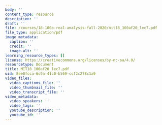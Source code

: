 ```yaml
---
body: ''
content_type: resource
description: ''
draft: ''
file: /courses/18-100a-real-analysis-fall-2020/mit18_100af20_lec7.pdf
file_type: application/pdf
image_metadata:
  caption: ''
  credit: ''
  image-alt: ''
learning_resource_types: []
license: https://creativecommons.org/licenses/by-nc-sa/4.0/
resourcetype: Document
title: MIT18_100af20_lec7.pdf
uid: 8ee0fcca-6c9a-41c0-b569-ccf2c278c1a9
video_files:
  video_captions_file: ''
  video_thumbnail_file: ''
  video_transcript_file: ''
video_metadata:
  video_speakers: ''
  video_tags: ''
  youtube_description: ''
  youtube_id: ''
---
```

